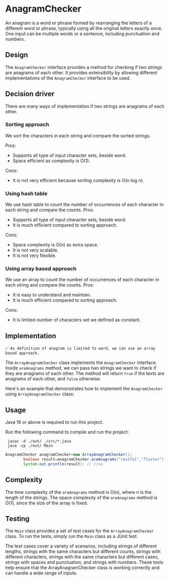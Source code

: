 # AnagramChecker

An anagram is a word or phrase formed by rearranging the letters of a different word or phrase, typically using all the original letters exactly once.
One input can be multiple words or a sentence, including punctuation and numbers.

## Design
The `AnagramChecker` interface provides a method for checking if two strings are anagrams of each other.
It provides extensibility by allowing different implementations of the `AnagramChecker` interface to be used.

## Decision driver
There are many ways of implementation if two strings are anagrams of each other.
### Sorting approach
We sort the characters in each string and compare the sorted strings.

Pros: 
- Supports all type of input character sets, beside word.
- Space efficient as complexity is O(1).

Cons:
- It is not very efficient because sorting complexity is O(n log n).

### Using hash table
We use hash table to count the number of occurrences of each character in each string and compare the counts.
Pros:
- Supports all type of input character sets, beside word.
- It is much efficient compared to sorting approach.

Cons:
- Space complexity is O(n) as extra space.
- It is not very scalable.
- It is not very flexible.

### Using array based approach
We use an array to count the number of occurrences of each character in each string and compare the counts.
Pros:

- It is easy to understand and maintain.
- It is much efficient compared to sorting approach.

Cons:
- It is limited number of characters set we defined as constant.

## Implementation

✅ `As definition of anagram is limited to word, we can use an array based approach.`

The `ArrayAnagramChecker` class implements the `AnagramChecker` interface.
Inside `areAnagrams` method, we can pass two strings we want to check if they are anagrams of each other.
The method will return `true` if the texts are anagrams of each other, and `false` otherwise.

Here's an example that demonstrates how to implement the `AnagramChecker` using `ArrayAnagramChecker` class:

## Usage

Java 16 or above is required to run this project.

Run the following command to compile and run the project:

```shell
 javac -d ./out/ ./src/*.java
 java -cp ./out/ Main
```

```java
AnagramChecker anagramChecker=new ArrayAnagramChecker();
        boolean result=anagramChecker.areAnagrams("restful","fluster");
        System.out.println(result); // true
```

## Complexity

The time complexity of the `areAnagrams` method is O(n), where n is the length of the strings.
The space complexity of the `areAnagrams` method is O(1), since the size of the array is fixed.

## Testing
The `Main` class provides a set of test cases for the `ArrayAnagramChecker` class. 
To run the tests, simply run the `Main` class as a JUnit test.

The test cases cover a variety of scenarios, including strings of different lengths, strings with the same characters 
but different counts, strings with different characters, strings with the same characters but different cases, strings 
with spaces and punctuation, and strings with numbers. These tests help ensure that the ArrayAnagramChecker class is 
working correctly and can handle a wide range of inputs.
